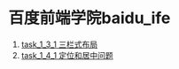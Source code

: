 # 百度前端学院baidu_ife

1. [task_1_3_1 三栏式布局](http://lsl233.github.io/baidu_ife/public/views/task_1_3_1.html "task_1_3_1 三栏式布局")
2. [task_1_4_1 定位和居中问题](http://lsl233.github.io/baidu_ife/public/views/task_1_4_1.html "task_1_4_1 定位和居中问题")